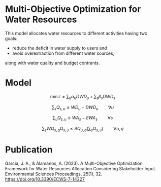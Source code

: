 # Multi-Objective Optimization for Water Resources #

This model allocates water resources to different activities having two goals: 
* reduce the deficit in water supply to users and
* avoid overextraction from different water sources,

along with water quality and budget contrants.

# Model #

$$\min z = \sum_{u} \alpha_{u} DWD_{u} + \sum_{s} \beta_{s} DWD_{s}$$

$$\sum_{s} Q_{s,u} \geq WD_{u} - DWD_{u}\quad\quad \forall u$$

$$\sum_{u} Q_{s,u} \leq WA_{s} - EWA_{s}\quad\quad \forall s$$

$$\sum_{s} WQ_{s,q} Q_{s,u} \leq AQ_{u,q} \Big( \sum_{s} Q_{s,u} \Big)\quad\quad \forall u,q$$

# Publication #
Garcia, J. A., & Alamanos, A. (2023). A Multi-Objective Optimization Framework for Water Resources Allocation Considering Stakeholder Input. Environmental Sciences Proceedings, 25(1), 32. https://doi.org/10.3390/ECWS-7-14227
